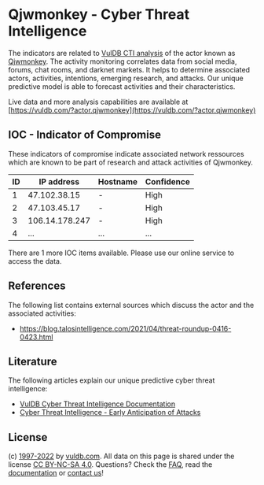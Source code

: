 # Qjwmonkey - Cyber Threat Intelligence

The indicators are related to [VulDB CTI analysis](https://vuldb.com/?kb.cti) of the actor known as [Qjwmonkey](https://vuldb.com/?actor.qjwmonkey). The activity monitoring correlates data from social media, forums, chat rooms, and darknet markets. It helps to determine associated actors, activities, intentions, emerging research, and attacks. Our unique predictive model is able to forecast activities and their characteristics.

Live data and more analysis capabilities are available at [https://vuldb.com/?actor.qjwmonkey](https://vuldb.com/?actor.qjwmonkey)

## IOC - Indicator of Compromise

These indicators of compromise indicate associated network ressources which are known to be part of research and attack activities of Qjwmonkey.

ID | IP address | Hostname | Confidence
-- | ---------- | -------- | ----------
1 | 47.102.38.15 | - | High
2 | 47.103.45.17 | - | High
3 | 106.14.178.247 | - | High
4 | ... | ... | ...

There are 1 more IOC items available. Please use our online service to access the data.

## References

The following list contains external sources which discuss the actor and the associated activities:

* https://blog.talosintelligence.com/2021/04/threat-roundup-0416-0423.html

## Literature

The following articles explain our unique predictive cyber threat intelligence:

* [VulDB Cyber Threat Intelligence Documentation](https://vuldb.com/?kb.cti)
* [Cyber Threat Intelligence - Early Anticipation of Attacks](https://www.scip.ch/en/?labs.20201022)

## License

(c) [1997-2022](https://vuldb.com/?kb.changelog) by [vuldb.com](https://vuldb.com/?kb.about). All data on this page is shared under the license [CC BY-NC-SA 4.0](https://creativecommons.org/licenses/by-nc-sa/4.0/). Questions? Check the [FAQ](https://vuldb.com/?kb.faq), read the [documentation](https://vuldb.com/?kb) or [contact us](https://vuldb.com/?contact)!
